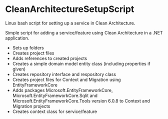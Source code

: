 # CleanArchitectureSetupScript
Linux bash script for setting up a service in Clean Architecture.

Simple script for adding a service/feature using Clean Architecture in a .NET application.

- Sets up folders
- Creates project files
- Adds references to created projects
- Creates a simple domain model entity class (including properties if given)
- Creates repository interface and respository class
- Creates project files for Context and Migration using EntityFrameworkCore
- Adds packages Microsoft.EntityFrameworkCore, Microsoft.EntityFrameworkCore.Sqlit and Microsoft.EntityFrameworkCore.Tools version 6.0.8 to Context and Migration projects
- Creates context class for service/feature
